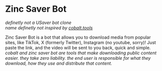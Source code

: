 # Zinc Saver Bot

*definetly not a USaver bot clone* <br>
*name definetly not inspired by [cobalt.tools](https://github.com/imputnet/cobalt)*

Zinc Saver Bot is a bot that allows you to download media from popular sites, like TikTok, X (formerly Twitter), Instagram (no youtube, sorry)! Just paste the link, and the video will be sent to you back, quick and simple.
<br>
*cobalt and zinc saver bot are tools that make downloading public content easier. they take zero liability. the end user is responsible for what they download, how they use and distribute that content.*
